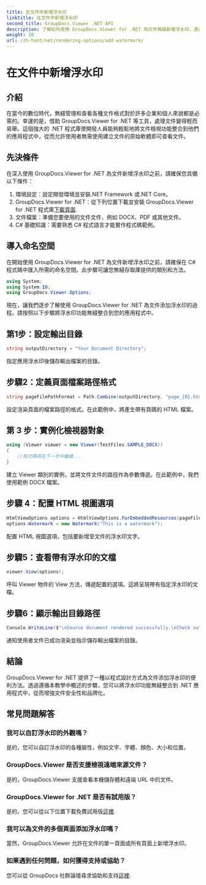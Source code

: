 ```yaml
---
title: 在文件中新增浮水印
linktitle: 在文件中新增浮水印
second_title: GroupDocs.Viewer .NET API
description: 了解如何使用 GroupDocs.Viewer for .NET 為文件無縫新增浮水印。透過這個易於理解的教學增強文件安全性和品牌形象。
weight: 10
url: /zh-hant/net/rendering-options/add-watermark/
---
```


# 在文件中新增浮水印

## 介紹
在當今的數位時代，無縫管理和查看各種文件格式對於許多企業和個人來說都是必需的。幸運的是，借助 GroupDocs.Viewer for .NET 等工具，處理文件變得輕而易舉。這個強大的 .NET 程式庫使開發人員能夠輕鬆地將文件檢視功能整合到他們的應用程式中，從而允許使用者無需使用建立文件的原始軟體即可查看文件。
## 先決條件
在深入使用 GroupDocs.Viewer for .NET 為文件新增浮水印之前，請確保您具備以下條件：
1. 環境設定：設定開發環境並安裝.NET Framework 或.NET Core。
2.  GroupDocs.Viewer for .NET：從下列位置下載並安裝 GroupDocs.Viewer for .NET 程式庫[下載頁面](https://releases.groupdocs.com/viewer/net/).
3. 文件檔案：準備您要使用的文件文件，例如 DOCX、PDF 或其他文件。
4. C# 基礎知識：需要熟悉 C# 程式語言才能實作程式碼範例。

## 導入命名空間
在開始使用 GroupDocs.Viewer for .NET 為文件新增浮水印之前，請確保在 C# 程式碼中匯入所需的命名空間。此步驟可讓您無縫存取庫提供的類別和方法。

```csharp
using System;
using System.IO;
using GroupDocs.Viewer.Options;
```

現在，讓我們逐步了解使用 GroupDocs.Viewer for .NET 為文件添加浮水印的過程。請按照以下步驟將浮水印功能無縫整合到您的應用程式中。
## 第1步：設定輸出目錄
```csharp
string outputDirectory = "Your Document Directory";
```
指定應用浮水印後儲存輸出檔案的目錄。
## 步驟2：定義頁面檔案路徑格式
```csharp
string pageFilePathFormat = Path.Combine(outputDirectory, "page_{0}.html");
```
設定渲染頁面的檔案路徑的格式。在此範例中，將產生帶有頁碼的 HTML 檔案。
## 第 3 步：實例化檢視器對象
```csharp
using (Viewer viewer = new Viewer(TestFiles.SAMPLE_DOCX))
{
    //程式碼將在下一步中繼續...
}
```
建立 Viewer 類別的實例，並將文件文件的路徑作為參數傳遞。在此範例中，我們使用範例 DOCX 檔案。
## 步驟 4：配置 HTML 視圖選項
```csharp
HtmlViewOptions options = HtmlViewOptions.ForEmbeddedResources(pageFilePathFormat);
options.Watermark = new Watermark("This is a watermark");
```
配置 HTML 視圖選項，包括要新增至文件的浮水印文字。
## 步驟5：查看帶有浮水印的文檔
```csharp
viewer.View(options);
```
呼叫 Viewer 物件的 View 方法，傳遞配置的選項。這將呈現帶有指定浮水印的文檔。
## 步驟6：顯示輸出目錄路徑
```csharp
Console.WriteLine($"\nSource document rendered successfully.\nCheck output in {outputDirectory}.");
```
通知使用者文件已成功渲染並指示儲存輸出檔案的目錄。

## 結論
GroupDocs.Viewer for .NET 提供了一種以程式設計方式為文件添加浮水印的便利方法。透過遵循本教學中概述的步驟，您可以將浮水印功能無縫整合到 .NET 應用程式中，從而增強文件安全性和品牌化。
## 常見問題解答
### 我可以自訂浮水印的外觀嗎？
是的，您可以自訂浮水印的各種屬性，例如文字、字體、顏色、大小和位置。
### GroupDocs.Viewer 是否支援檢視遠端來源文件？
是的，GroupDocs.Viewer 支援查看本機儲存體和遠端 URL 中的文件。
### GroupDocs.Viewer for .NET 是否有試用版？
是的，您可以從以下位置下載免費試用版[這裡](https://releases.groupdocs.com/).
### 我可以為文件的多個頁面添加浮水印嗎？
當然，GroupDocs.Viewer 允許在文件的單一頁面或所有頁面上新增浮水印。
### 如果遇到任何問題，如何獲得支持或協助？
您可以從 GroupDocs 社群論壇尋求協助和支持[這裡](https://forum.groupdocs.com/c/viewer/9).